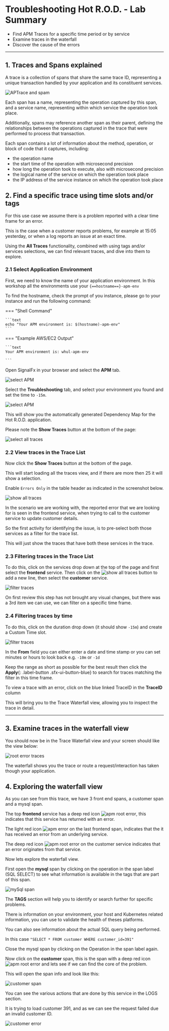 # Troubleshooting Hot R.O.D. - Lab Summary

* Find APM Traces for a specific time period or by service
* Examine traces in the waterfall
* Discover the cause of the errors

---

## 1. Traces and Spans explained

A trace is a collection of spans that share the same trace ID, representing a unique transaction handled by your application and its constituent services.

![APTrace and spam](../images/apm/APM-trace-spans.png)

Each span has a name, representing the operation captured by this span, and a service name, representing within which service the operation took place.

Additionally, spans may reference another span as their parent, defining the relationships between the operations captured in the trace that were performed to process that transaction.

Each span contains a lot of information about the method, operation, or block of code that it captures, including:

* the operation name
* the start time of the operation with microsecond precision
* how long the operation took to execute, also with microsecond precision
* the logical name of the service on which the operation took place
* the IP address of the service instance on which the operation took place

## 2. Find a specific trace using time slots and/or tags

For this use case we assume there is a problem reported with a clear time frame for an error.

This is the case when a customer reports problems, for example at 15:05 yesterday, or when a log reports an issue at an exact time.

Using the **All Traces** functionality, combined with using tags and/or services selections, we can find relevant traces, and dive into them to explore.

### 2.1 Select Application Environment

First, we need to know the name of your application environment. In this workshop all the environments use your `{==hostname==}-apm-env`

To find the hostname, check the prompt of you instance, please go to your
instance and run the following command:

=== "Shell Command"

    ```text
    echo "Your APM environment is: $(hostname)-apm-env"
    ```

=== "Example AWS/EC2 Output"

    ```text
    Your APM environment is: whul-apm-env

    ```

Open SignalFx in your browser and select the **APM** tab.

![select APM](../images/apm/select-apm.png)

Select the **Troubleshooting** tab, and select your environment you found and set the time to `-15m`.

![select APM](../images/apm/select-apm-env.png)

This will show you the automatically generated Dependency Map for the Hot R.O.D. application.

Please note the **Show Traces** button at the bottom of the page:

![select all traces](../images/apm/hotrod-show-traces.png)

### 2.2 View traces in the Trace List

Now click the **Show Traces** button at the bottom of the page.

This will start loading all the traces view, and if there are more then 25 it will show a selection.

Enable `Errors Only` in the table header as indicated in the screenshot below.

![show all traces](../images/apm/hotrod-list-of-traces.png)

In the scenario we are working with, the reported error that we are looking for is seen in the frontend service, when trying to call to the customer service to update customer details.

So the first activity for identifying the issue, is to pre-select both those services as a filter for the trace list.

This will just show the traces that have both these services in the trace.

### 2.3 Filtering traces in the Trace List

To do this, click on the services drop down at the top of the page and first select the **frontend** service. Then click on the ![show all traces](../images/apm/apm-add-rowbutton.png) button to add a new line, then select the **customer** service.

![filter traces](../images/apm/hotrod-select-service.png)

On first review this step has not brought any visual changes, but there was a 3rd item we can use, we can filter on a specific time frame.

### 2.4 Filtering traces by time

To do this, click on the duration drop down (it should show `-15m`) and create a Custom Time slot.

![filter traces](../images/apm/hotrod-custom-time-slot.png)

In the **From** field you can either enter a date and time stamp or you can set minutes or hours to look back e.g. `-10m` or `-1d`

Keep the range as short as possible for the best result then click the **Apply**{: .label-button .sfx-ui-button-blue} to search for traces matching the filter in this time frame.

To view a trace with an error, click on the blue linked TraceID in the **TraceID** column

This will bring you to the Trace Waterfall view, allowing you to inspect the trace in detail.

---

## 3. Examine traces in the waterfall view

You should now be in the Trace Waterfall view and your screen should like the view below:

![root error traces](../images/apm/hotrod-waterfall-closed.png)

The waterfall shows you the trace or route a request/interaction has taken though your application.

## 4. Exploring the waterfall view

As you can see from this trace, we have 3 front end spans, a customer span and a mysql span.

The top **frontend** service has a deep red icon ![apm root error](../images/apm/apm-root-error-code.png), this indicates that this service has returned with an error.

The light red icon ![apm error](../images/apm/apm-error-code.png) on the last frontend span, indicates that the it has received an error from an underlying service.

The deep red icon ![apm root error](../images/apm/apm-root-error-code.png) on the customer  service indicates that an error originates from that service.

Now lets explore the waterfall view.

First open the **mysql** span by clicking on the operation in the span label (SQL SELECT) to see what information is available in the tags that are part of this span.

![mySql span](../images/apm/hotrod-span-1.png)

The **TAGS** section will help you to identify or search further for specific problems.

There is information on your environment, your host and Kubernetes related information, you can use to validate the health of theses platforms.

You can also see information about the actual SQL query being performed.

In this case `"SELECT * FROM customer WHERE customer_id=391"`

Close the mysql span by clicking on the Operation in the span label again.

Now click on the **customer** span, this is the span with a deep red icon ![apm root error](../images/apm/apm-root-error-code.png) and lets see if we can find the core of the problem.

This will open the span info and look like this:

![customer span](../images/apm/hotrod-span-2.png)

You can see the various actions that are done by this service in the LOGS section.

It is trying to load customer 391, and as we can see the request failed due an invalid customer ID.

![customer error](../images/apm/hotrod-error.png)
